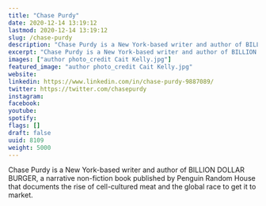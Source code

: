 ```yaml
---
title: "Chase Purdy"
date: 2020-12-14 13:19:12
lastmod: 2020-12-14 13:19:12
slug: /chase-purdy
description: "Chase Purdy is a New York-based writer and author of BILLION DOLLAR BURGER, a narrative non-fiction book published by Penguin Random House that documents the rise of cell-cultured meat and the global race to get it to market."
excerpt: "Chase Purdy is a New York-based writer and author of BILLION DOLLAR BURGER, a narrative non-fiction book published by Penguin Random House that documents the rise of cell-cultured meat and the global race to get it to market."
images: ["author photo_credit Cait Kelly.jpg"]
featured_image: "author photo_credit Cait Kelly.jpg"
website: 
linkedin: https://www.linkedin.com/in/chase-purdy-9887089/
twitter: https://twitter.com/chasepurdy
instagram: 
facebook: 
youtube: 
spotify: 
flags: []
draft: false
uuid: 8109
weight: 5000
---
```

Chase Purdy is a New York-based writer and author of BILLION DOLLAR
BURGER, a narrative non-fiction book published by Penguin Random House
that documents the rise of cell-cultured meat and the global race to get
it to market.
